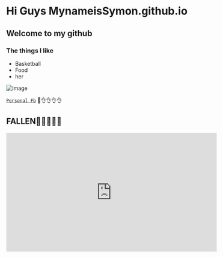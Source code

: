 # Hi Guys MynameisSymon.github.io
## Welcome to my github
### The things I like
- Basketball
- Food
- her

![image](https://user-images.githubusercontent.com/118153124/202375719-6d816733-0b34-43f1-90e6-37a15c1a16ab.png)


[`Personal Fb`](https://www.facebook.com/profile.php?id=100016667089129)
👀👌👌👌👌

## FALLEN🙈🙈🙈🙉🙊
<iframe width="560" height="315" src="https://www.youtube.com/embed/S3wytd6ZbXc" title="YouTube video player" frameborder="0" allow="accelerometer; autoplay; clipboard-write; encrypted-media; gyroscope; picture-in-picture" allowfullscreen></iframe>
  

